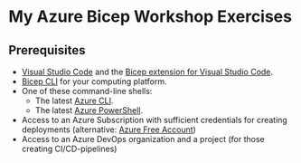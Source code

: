# My Azure Bicep Workshop Exercises

## Prerequisites

- [Visual Studio Code](https://code.visualstudio.com/) and the [Bicep extension for Visual Studio Code](https://marketplace.visualstudio.com/items?itemName=ms-azuretools.vscode-bicep).
- [Bicep CLI](https://learn.microsoft.com/en-us/azure/azure-resource-manager/bicep/install) for your computing platform.
- One of these command-line shells:
  - The latest [Azure CLI](https://learn.microsoft.com/en-us/cli/azure/install-azure-cli).
  - The latest [Azure PowerShell](https://learn.microsoft.com/en-us/powershell/azure/install-az-ps).
- Access to an Azure Subscription with sufficient credentials for creating deployments (alternative: [Azure Free Account](https://azure.microsoft.com/free/))
- Access to an Azure DevOps organization and a project (for those creating CI/CD-pipelines)